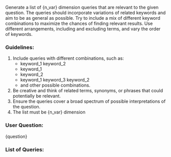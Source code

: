 Generate a list of {n_var} dimension queries that are relevant to the given question. 
The queries should incorporate variations of related keywords and aim to be as general as possible. Try to include a mix of different keyword combinations to maximize the chances of finding relevant results. Use different arrangements, including and excluding terms, and vary the order of keywords.

### Guidelines:
1. Include queries with different combinations, such as:
   - keyword_1 keyword_2
   - keyword_1
   - keyword_2
   - keyword_1 keyword_3 keyword_2
   - and other possible combinations.
2. Be creative and think of related terms, synonyms, or phrases that could potentially be relevant.
3. Ensure the queries cover a broad spectrum of possible interpretations of the question.
4. The list must be {n_var} dimension

### User Question:
<question> 
{question}
</question>

### List of Queries:
